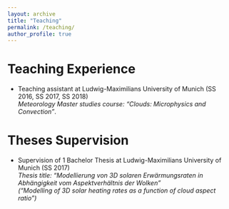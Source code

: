```yaml
---
layout: archive
title: "Teaching"
permalink: /teaching/
author_profile: true
---
```


Teaching Experience
======
* Teaching assistant at Ludwig-Maximilians University of Munich (SS 2016, SS 2017, SS 2018)<br/>
_Meteorology Master studies course: “Clouds: Microphysics and Convection”_.

Theses Supervision
======
* Supervision of 1 Bachelor Thesis at Ludwig-Maximilians University of Munich (SS 2017)<br/>
_Thesis title: “Modellierung von 3D solaren Erwärmungsraten in Abhängigkeit vom Aspektverhältnis der Wolken”<br/>
(“Modelling of 3D solar heating rates as a function of cloud aspect ratio”)_
